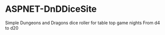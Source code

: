 # ASPNET-DnDDiceSite
Simple Dungeons and Dragons dice roller for table top game nights
From d4 to d20